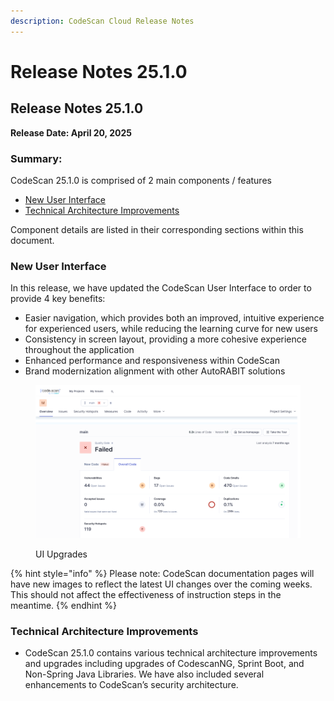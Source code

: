 ```yaml
---
description: CodeScan Cloud Release Notes
---
```


# Release Notes 25.1.0

## Release Notes 25.1.0&#x20;

**Release Date: April 20, 2025**&#x20;

### Summary:&#x20;

CodeScan 25.1.0 is comprised of 2 main components / features&#x20;

* [New User Interface ](release-notes-25.1.0.md#new-user-interface)
* [Technical Architecture Improvements ](release-notes-25.1.0.md#technical-architecture-improvements)

Component details are listed in their corresponding sections within this document.&#x20;

### New User Interface&#x20;

In this release, we have updated the CodeScan User Interface to order to provide 4 key benefits:&#x20;

* Easier navigation, which provides both an improved, intuitive experience for experienced users, while reducing the learning curve for new users&#x20;
* Consistency in screen layout, providing a more cohesive experience throughout the application  &#x20;
* Enhanced performance and responsiveness within CodeScan&#x20;
* Brand modernization alignment with other AutoRABIT solutions&#x20;

<figure><img src="../../../../.gitbook/assets/image.png" alt=""><figcaption><p>UI Upgrades</p></figcaption></figure>

{% hint style="info" %}
Please note: CodeScan documentation pages will have new images to reflect the latest UI changes over the coming weeks. This should not affect the effectiveness of instruction steps in the meantime.&#x20;
{% endhint %}

### Technical Architecture Improvements&#x20;

* CodeScan 25.1.0 contains various technical architecture improvements and upgrades including upgrades of CodescanNG, Sprint Boot, and Non-Spring Java Libraries.  We have also included several enhancements to CodeScan’s security architecture.&#x20;

&#x20;&#x20;

&#x20;

&#x20;
